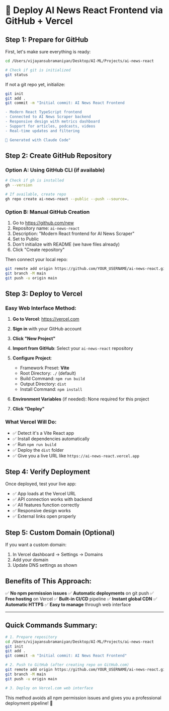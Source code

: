 # 🚀 Deploy AI News React Frontend via GitHub + Vercel

## Step 1: Prepare for GitHub

First, let's make sure everything is ready:

```bash
cd /Users/vijayansubramaniyan/Desktop/AI-ML/Projects/ai-news-react

# Check if git is initialized
git status
```

If not a git repo yet, initialize:
```bash
git init
git add .
git commit -m "Initial commit: AI News React Frontend

- Modern React TypeScript frontend
- Connected to AI News Scraper backend
- Responsive design with metrics dashboard
- Support for articles, podcasts, videos
- Real-time updates and filtering

🤖 Generated with Claude Code"
```

## Step 2: Create GitHub Repository

### Option A: Using GitHub CLI (if available)
```bash
# Check if gh is installed
gh --version

# If available, create repo
gh repo create ai-news-react --public --push --source=.
```

### Option B: Manual GitHub Creation
1. Go to https://github.com/new
2. Repository name: `ai-news-react`
3. Description: "Modern React frontend for AI News Scraper"
4. Set to Public
5. Don't initialize with README (we have files already)
6. Click "Create repository"

Then connect your local repo:
```bash
git remote add origin https://github.com/YOUR_USERNAME/ai-news-react.git
git branch -M main
git push -u origin main
```

## Step 3: Deploy to Vercel

### Easy Web Interface Method:

1. **Go to Vercel**: https://vercel.com
2. **Sign in** with your GitHub account
3. **Click "New Project"**
4. **Import from GitHub**: Select your `ai-news-react` repository
5. **Configure Project**:
   - Framework Preset: **Vite**
   - Root Directory: `./` (default)
   - Build Command: `npm run build`
   - Output Directory: `dist`
   - Install Command: `npm install`

6. **Environment Variables** (if needed): None required for this project
7. **Click "Deploy"**

### What Vercel Will Do:
- ✅ Detect it's a Vite React app
- ✅ Install dependencies automatically  
- ✅ Run `npm run build`
- ✅ Deploy the `dist` folder
- ✅ Give you a live URL like `https://ai-news-react.vercel.app`

## Step 4: Verify Deployment

Once deployed, test your live app:
- ✅ App loads at the Vercel URL
- ✅ API connection works with backend
- ✅ All features function correctly
- ✅ Responsive design works
- ✅ External links open properly

## Step 5: Custom Domain (Optional)

If you want a custom domain:
1. In Vercel dashboard → Settings → Domains
2. Add your domain
3. Update DNS settings as shown

## Benefits of This Approach:

✅ **No npm permission issues**
✅ **Automatic deployments** on git push
✅ **Free hosting** on Vercel
✅ **Built-in CI/CD** pipeline
✅ **Instant global CDN**
✅ **Automatic HTTPS**
✅ **Easy to manage** through web interface

---

## Quick Commands Summary:

```bash
# 1. Prepare repository
cd /Users/vijayansubramaniyan/Desktop/AI-ML/Projects/ai-news-react
git init
git add .
git commit -m "Initial commit: AI News React Frontend"

# 2. Push to GitHub (after creating repo on GitHub.com)
git remote add origin https://github.com/YOUR_USERNAME/ai-news-react.git
git branch -M main
git push -u origin main

# 3. Deploy on Vercel.com web interface
```

This method avoids all npm permission issues and gives you a professional deployment pipeline! 🚀